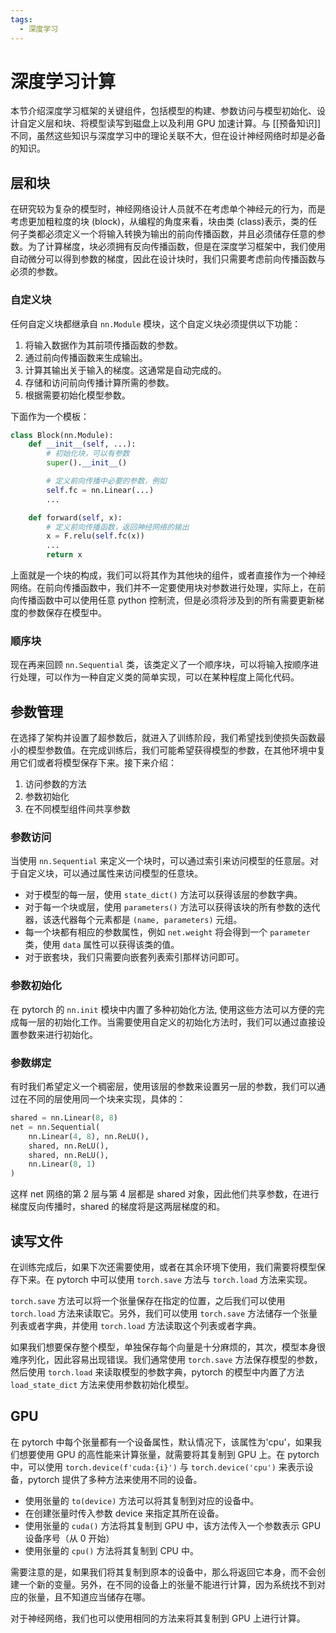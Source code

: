 ```yaml
---
tags:
  - 深度学习
---
```

# 深度学习计算

本节介绍深度学习框架的关键组件，包括模型的构建、参数访问与模型初始化、设计自定义层和块、将模型读写到磁盘上以及利用 GPU 加速计算。与 [[预备知识]] 不同，虽然这些知识与深度学习中的理论关联不大，但在设计神经网络时却是必备的知识。

## 层和块

在研究较为复杂的模型时，神经网络设计人员就不在考虑单个神经元的行为，而是考虑更加粗粒度的块 (block)，从编程的角度来看，块由类 (class)表示，类的任何子类都必须定义一个将输入转换为输出的前向传播函数，并且必须储存任意的参数。为了计算梯度，块必须拥有反向传播函数，但是在深度学习框架中，我们使用自动微分可以得到参数的梯度，因此在设计块时，我们只需要考虑前向传播函数与必须的参数。

### 自定义块

任何自定义块都继承自 `nn.Module` 模块，这个自定义块必须提供以下功能：
1. 将输入数据作为其前项传播函数的参数。
2. 通过前向传播函数来生成输出。
3. 计算其输出关于输入的梯度。这通常是自动完成的。
4. 存储和访问前向传播计算所需的参数。
5. 根据需要初始化模型参数。

下面作为一个模板：
```python
class Block(nn.Module):
	def __init__(self, ...):
		# 初始化块，可以有参数
		super().__init__()

		# 定义前向传播中必要的参数，例如
		self.fc = nn.Linear(...)
		...

	def forward(self, x):
		# 定义前向传播函数，返回神经网络的输出
		x = F.relu(self.fc(x))
		...
		return x
```

上面就是一个块的构成，我们可以将其作为其他块的组件，或者直接作为一个神经网络。在前向传播函数中，我们并不一定要使用块对参数进行处理，实际上，在前向传播函数中可以使用任意 python 控制流，但是必须将涉及到的所有需要更新梯度的参数保存在模型中。

### 顺序块

现在再来回顾 `nn.Sequential` 类，该类定义了一个顺序块，可以将输入按顺序进行处理，可以作为一种自定义类的简单实现，可以在某种程度上简化代码。

## 参数管理

在选择了架构并设置了超参数后，就进入了训练阶段，我们希望找到使损失函数最小的模型参数值。在完成训练后，我们可能希望获得模型的参数，在其他环境中复用它们或者将模型保存下来。接下来介绍：
1. 访问参数的方法
2. 参数初始化
3. 在不同模型组件间共享参数

### 参数访问

当使用 `nn.Sequential` 来定义一个块时，可以通过索引来访问模型的任意层。对于自定义块，可以通过属性来访问模型的任意块。
- 对于模型的每一层，使用 `state_dict()` 方法可以获得该层的参数字典。
- 对于每一个块或层，使用 `parameters()` 方法可以获得该块的所有参数的迭代器，该迭代器每个元素都是 `(name, parameters)` 元组。
- 每一个块都有相应的参数属性，例如 `net.weight` 将会得到一个 `parameter` 类，使用 `data` 属性可以获得该类的值。
- 对于嵌套块，我们只需要向嵌套列表索引那样访问即可。

### 参数初始化

在 pytorch 的 `nn.init` 模块中内置了多种初始化方法, 使用这些方法可以方便的完成每一层的初始化工作。当需要使用自定义的初始化方法时，我们可以通过直接设置参数来进行初始化。

### 参数绑定

有时我们希望定义一个稠密层，使用该层的参数来设置另一层的参数，我们可以通过在不同的层使用同一个块来实现，具体的：
```python
shared = nn.Linear(8, 8)
net = nn.Sequential(
	nn.Linear(4, 8), nn.ReLU(),
	shared, nn.ReLU(),
	shared, nn.ReLU(),
	nn.Linear(8, 1)
)
```
这样 net 网络的第 2 层与第 4 层都是 shared 对象，因此他们共享参数，在进行梯度反向传播时，shared 的梯度将是这两层梯度的和。

## 读写文件

在训练完成后，如果下次还需要使用，或者在其余环境下使用，我们需要将模型保存下来。在 pytorch 中可以使用 `torch.save` 方法与 `torch.load` 方法来实现。

`torch.save` 方法可以将一个张量保存在指定的位置，之后我们可以使用 `torch.load` 方法来读取它。另外，我们可以使用 `torch.save` 方法储存一个张量列表或者字典，并使用 `torch.load` 方法读取这个列表或者字典。

如果我们想要保存整个模型，单独保存每个向量是十分麻烦的，其次，模型本身很难序列化，因此容易出现错误。我们通常使用 `torch.save` 方法保存模型的参数，然后使用 `torch.load` 来读取模型的参数字典，pytorch 的模型中内置了方法 `load_state_dict` 方法来使用参数初始化模型。

## GPU

在 pytorch 中每个张量都有一个设备属性，默认情况下，该属性为'cpu'，如果我们想要使用 GPU 的高性能来计算张量，就需要将其复制到 GPU 上。在 pytorch 中，可以使用 `torch.device(f'cuda:{i}')` 与 `torch.device('cpu')` 来表示设备，pytorch 提供了多种方法来使用不同的设备。
- 使用张量的 `to(device)` 方法可以将其复制到对应的设备中。
- 在创建张量时传入参数 device 来指定其所在设备。
- 使用张量的 `cuda()` 方法将其复制到 GPU 中，该方法传入一个参数表示 GPU 设备序号（从 0 开始）
- 使用张量的 `cpu()` 方法将其复制到 CPU 中。

需要注意的是，如果我们将其复制到原本的设备中，那么将返回它本身，而不会创建一个新的变量。另外，在不同的设备上的张量不能进行计算，因为系统找不到对应的张量，且不知道应当储存在哪。

对于神经网络，我们也可以使用相同的方法来将其复制到 GPU 上进行计算。